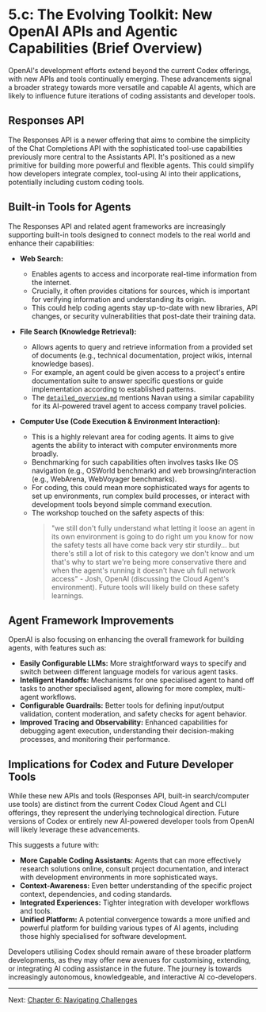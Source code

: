 # 5.c: The Evolving Toolkit: New OpenAI APIs and Agentic Capabilities (Brief Overview)

OpenAI's development efforts extend beyond the current Codex offerings, with new APIs and tools continually emerging. These advancements signal a broader strategy towards more versatile and capable AI agents, which are likely to influence future iterations of coding assistants and developer tools.

## Responses API

The Responses API is a newer offering that aims to combine the simplicity of the Chat Completions API with the sophisticated tool-use capabilities previously more central to the Assistants API. It's positioned as a new primitive for building more powerful and flexible agents. This could simplify how developers integrate complex, tool-using AI into their applications, potentially including custom coding tools.

## Built-in Tools for Agents

The Responses API and related agent frameworks are increasingly supporting built-in tools designed to connect models to the real world and enhance their capabilities:

*   **Web Search:**
    *   Enables agents to access and incorporate real-time information from the internet.
    *   Crucially, it often provides citations for sources, which is important for verifying information and understanding its origin.
    *   This could help coding agents stay up-to-date with new libraries, API changes, or security vulnerabilities that post-date their training data.

*   **File Search (Knowledge Retrieval):**
    *   Allows agents to query and retrieve information from a provided set of documents (e.g., technical documentation, project wikis, internal knowledge bases).
    *   For example, an agent could be given access to a project's entire documentation suite to answer specific questions or guide implementation according to established patterns.
    *   The [`detailed_overview.md`](../detailed_overview.md) mentions Navan using a similar capability for its AI-powered travel agent to access company travel policies.

*   **Computer Use (Code Execution & Environment Interaction):**
    *   This is a highly relevant area for coding agents. It aims to give agents the ability to interact with computer environments more broadly.
    *   Benchmarking for such capabilities often involves tasks like OS navigation (e.g., OSWorld benchmark) and web browsing/interaction (e.g., WebArena, WebVoyager benchmarks).
    *   For coding, this could mean more sophisticated ways for agents to set up environments, run complex build processes, or interact with development tools beyond simple command execution.
    *   The workshop touched on the safety aspects of this:
        > "we still don't fully understand what letting it loose an agent in its own environment is going to do right um you know for now the safety tests all have come back very stir sturdily... but there's still a lot of risk to this category we don't know and um that's why to start we're being more conservative there and when the agent's running it doesn't have uh full network access" - Josh, OpenAI (discussing the Cloud Agent's environment). Future tools will likely build on these safety learnings.

## Agent Framework Improvements

OpenAI is also focusing on enhancing the overall framework for building agents, with features such as:

*   **Easily Configurable LLMs:** More straightforward ways to specify and switch between different language models for various agent tasks.
*   **Intelligent Handoffs:** Mechanisms for one specialised agent to hand off tasks to another specialised agent, allowing for more complex, multi-agent workflows.
*   **Configurable Guardrails:** Better tools for defining input/output validation, content moderation, and safety checks for agent behavior.
*   **Improved Tracing and Observability:** Enhanced capabilities for debugging agent execution, understanding their decision-making processes, and monitoring their performance.

## Implications for Codex and Future Developer Tools

While these new APIs and tools (Responses API, built-in search/computer use tools) are distinct from the current Codex Cloud Agent and CLI offerings, they represent the underlying technological direction. Future versions of Codex or entirely new AI-powered developer tools from OpenAI will likely leverage these advancements.

This suggests a future with:

*   **More Capable Coding Assistants:** Agents that can more effectively research solutions online, consult project documentation, and interact with development environments in more sophisticated ways.
*   **Context-Awareness:** Even better understanding of the specific project context, dependencies, and coding standards.
*   **Integrated Experiences:** Tighter integration with developer workflows and tools.
*   **Unified Platform:** A potential convergence towards a more unified and powerful platform for building various types of AI agents, including those highly specialised for software development.

Developers utilising Codex should remain aware of these broader platform developments, as they may offer new avenues for customising, extending, or integrating AI coding assistance in the future. The journey is towards increasingly autonomous, knowledgeable, and interactive AI co-developers.

---

Next: [Chapter 6: Navigating Challenges](./06_navigating_challenges.md)